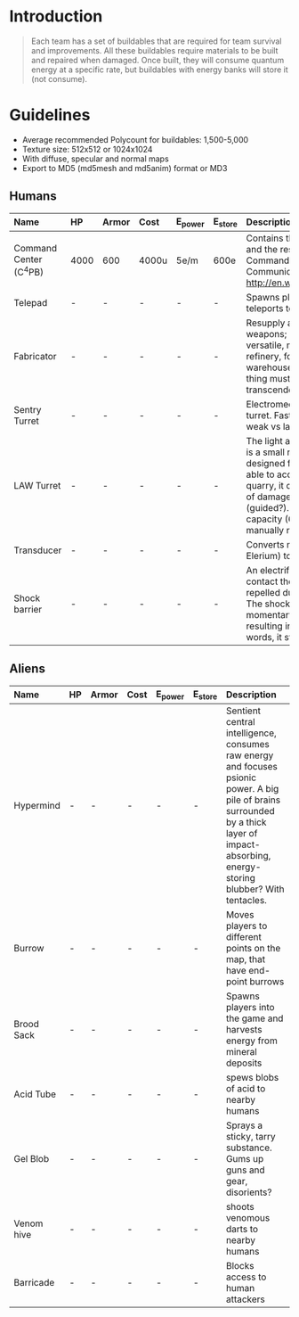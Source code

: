 # Introduction #

> Each team has a set of buildables that are required for team survival and improvements. All these buildables require materials to be built and repaired when damaged. Once built, they will consume quantum energy at a specific rate, but buildables with energy banks will store it (not consume).

# Guidelines #

  * Average recommended Polycount for buildables: 1,500-5,000
  * Texture size: 512x512 or 1024x1024
  * With diffuse, specular and normal maps
  * Export to MD5 (md5mesh and md5anim) format or MD3

## Humans ##

| Name | HP | Armor | Cost | E<sub>power</sub> | E<sub>store</sub> | Description |
|:-----|:---|:------|:-----|:------------------|:------------------|:------------|
| Command Center (C<sup>4</sup>PB) | 4000 | 600 | 4000u | 5e/m | 600e | Contains the primary energy banks and the research computer:  Command, Control, Computers, Communications, Power Bank.  See http://en.wikipedia.org/wiki/C4ISTAR |
| Telepad | - | - | - | - | - | Spawns players into the game, and teleports to different locations |
| Fabricator | - | - | - | - | - | Resupply ammo and change weapons; recycles materials.  It is a versatile, miniaturized, automated refinery, forge, machine shop, and warehouse.  It does so much that this thing must be dimensionally transcendental, right? |
| Sentry Turret | - | - | - | - | - | Electromechanical machinegun turret. Fast to lock and fires rapidly; weak vs larger aliens |
| LAW Turret | - | - | - | - | - | The light anti-tank weapon turret.  It is a small rocket launcher, originally designed for anti-tank use.  Only able to acquire a lock on the larger quarry, it does a devastating amount of damage and rarely misses (guided?).  It has a small magazine capacity (6 tubes?) that must be manually reloaded (at a cost.) |
| Transducer | - | - | - | - | - | Converts mineral energy (from Elerium) to quantum energy |
| Shock barrier | - | - | - | - | - | An electrified barrier.  When aliens contact the barrier they are violently repelled due to muscular spasms.  The shock also induces a momentary neural depolarization resulting in brief paralysis (in other words, it stuns too). |

## Aliens ##

| Name | HP | Armor | Cost | E<sub>power</sub> | E<sub>store</sub> | Description|
|:-----|:---|:------|:-----|:------------------|:------------------|:-----------|
| Hypermind | - | - | - | - | - | Sentient central intelligence, consumes raw energy and focuses psionic power.  A big pile of brains surrounded by a thick layer of impact-absorbing, energy-storing blubber?  With tentacles. |
| Burrow | - | - | - | - | - | Moves players to different points on the map, that have end-point burrows |
| Brood Sack | - | - | - | - | - | Spawns players into the game and harvests energy from mineral deposits |
| Acid Tube | - | - | - | - | - | spews blobs of acid to nearby humans |
| Gel Blob | - | - | - | - | - | Sprays a sticky, tarry substance.  Gums up guns and gear, disorients? |
| Venom hive | - | - | - | - | - | shoots venomous darts to nearby humans |
| Barricade | - | - | - | - | - | Blocks access to human attackers |